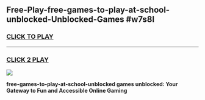 
## Free-Play-free-games-to-play-at-school-unblocked-Unblocked-Games #w7s8l
<h3>
<a href="https://news.freeplayer.one?title=free-games-to-play-at-school-unblocked&ref=8M">CLICK TO PLAY</a></h3>
<hr>

<h3>
<a href="https://news.freeplayer.one?title=free-games-to-play-at-school-unblocked&ref=8M">CLICK 2 PLAY</a>
  
</h3>

<a href="https://news.freeplayer.one?title=free-games-to-play-at-school-unblocked&ref=8M"><img src="https://clearcache.store/games.png"></a>


**free-games-to-play-at-school-unblocked games unblocked: Your Gateway to Fun and Accessible Online Gaming**
